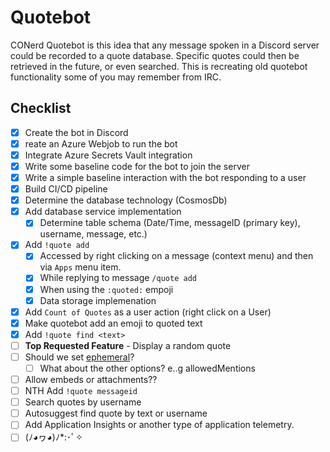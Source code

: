 # Quotebot
CONerd Quotebot is this idea that any message spoken in a Discord server could be recorded to a quote database. Specific quotes could then be retrieved in the future, or even searched.  This is recreating old quotebot functionality some of you may remember from IRC.

## Checklist
- [x] Create the bot in Discord
- [x] reate an Azure Webjob to run the bot
- [x] Integrate Azure Secrets Vault integration
- [x] Write some baseline code for the bot to join the server
- [x] Write a simple baseline interaction with the bot responding to a user
- [x] Build CI/CD pipeline
- [x] Determine the database technology (CosmosDb)
- [x] Add database service implementation
  - [x] Determine table schema (Date/Time, messageID (primary key), username, message, etc.)
- [x] Add `!quote add`
  - [x] Accessed by right clicking on a message (context menu) and then via `Apps` menu item. 
  - [x] While replying to message `/quote add`
  - [x] When using the `:quoted:` empoji
  - [x] Data storage implemenation
- [x] Add `Count of Quotes` as a user action (right click on a User)
- [x] Make quotebot add an emoji to quoted text
- [x] Add `!quote find <text>`
- [ ] **Top Requested Feature** - Display a random quote
- [ ] Should we set [ephemeral](https://github.com/discord-net/Discord.Net/blob/dev/src/Discord.Net.Core/Entities/Interactions/IDiscordInteraction.cs#L58)?
  - [ ] What about the other options? e..g allowedMentions 
- [ ] Allow embeds or attachments??
- [ ] NTH Add `!quote messageid`
- [ ] Search quotes by username
- [ ] Autosuggest find quote by text or username
- [ ] Add Application Insights or another type of application telemetry.
- [ ] (ﾉ◕ヮ◕)ﾉ*:･ﾟ✧
